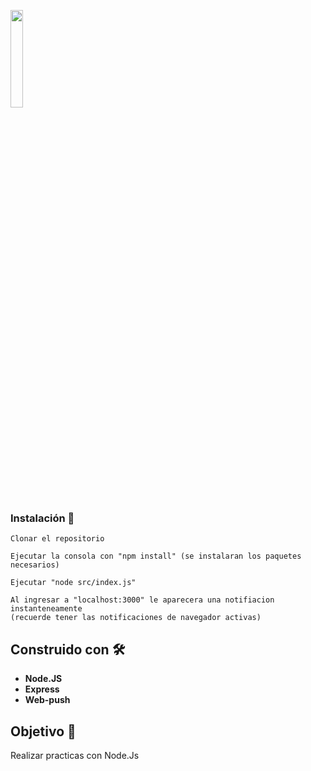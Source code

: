 <p align='left'>
    <img src='https://img.icons8.com/color/452/nodejs.png' width="20%" /img>
</p>

### Instalación 🔧
```
Clonar el repositorio
```
```
Ejecutar la consola con "npm install" (se instalaran los paquetes necesarios)
```
```
Ejecutar "node src/index.js"
```

```
Al ingresar a "localhost:3000" le aparecera una notifiacion instanteneamente
(recuerde tener las notificaciones de navegador activas)
```
## Construido con 🛠️

* **Node.JS**
* **Express**
* **Web-push**


## Objetivo 📌
Realizar practicas con Node.Js

